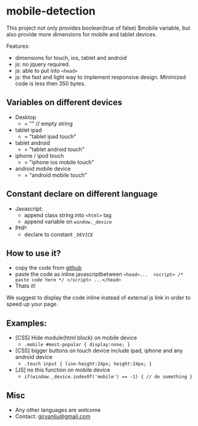 mobile-detection
================

This project not only provides boolean(true of false) $mobile variable, but also provide more dimensions for mobile and tablet devices.

Features:
* dimensions for touch, ios, tablet and android
* js: no jquery required.
* js: able to put into `<head>`
* js: the fast and light way to implement responsive design. Minimized code is less then 350 bytes.


Variables on different devices
----------------
* Desktop
   * = "" // empty string
* tablet ipad
   * = "tablet ipad touch"
* tablet android
   * = "tablet android touch"
* iphone / ipod touch
   * = "iphone ios mobile touch"
* android mobile device
   * = "android mobile touch"


Constant declare on different language
----------------
* Javascript:
   * append class string into `<html>` tag
   * append variable on `window._device`
* PHP:
   * declare to constant `_DEVICE`


How to use it?
----------------
* copy the code from [github](https://github.com/girvan/mobile-detection/blob/master/javascript/mobiledetectioin.min.js)
* paste the code as inline javascriptbetween `<head>...  <script> /* paste code here */ </script> ...</head>`
* Thats it!

We suggest to display the code inline instead of external js link in order to speed up your page.


Examples:
----------------
* [CSS] Hide module(html block) on mobile device
   * `.mobile #most-popular { display:none; }`
* [CSS] bigger buttons on touch device include ipad, iphone and any android device
   * `.touch input { line-height:24px; height:24px; }`
* [JS] no this function on mobile device
   * `if(window._device.indexOf('mobile') == -1)
      {
	  // do something
      }
   `
	  

Misc
----------------
* Any other languages are welcome
* Contact: girvanliu@gmail.com
